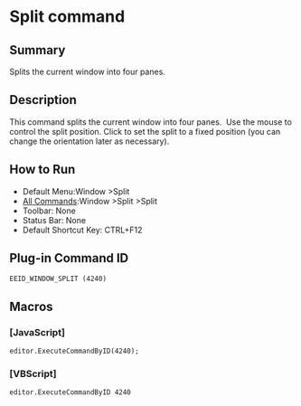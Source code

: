 # Split command

## Summary

Splits the current window into four panes.

## Description

This command splits the current window into four panes.  Use the mouse
to control the split position. Click to set the split to a fixed position
(you can change the orientation later as necessary).

## How to Run

- Default Menu:Window \>Split
- [All Commands](../tools/all_commands):Window
\>Split \>Split
- Toolbar: None
- Status Bar: None
- Default Shortcut Key: CTRL+F12

## Plug-in Command ID

```
EEID_WINDOW_SPLIT (4240)```

## Macros

### \[JavaScript\]

```
editor.ExecuteCommandByID(4240);
```

### \[VBScript\]

```
editor.ExecuteCommandByID 4240
```
